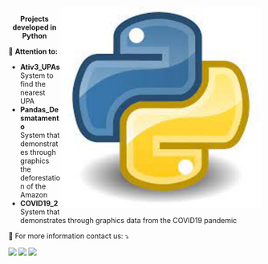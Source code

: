 <img src="logo.jpg" min-width="400px" max-width="400px" width="400px" align="right" alt="python_logo">
<p align="center">
  <b> Projects developed in Python </b> 
</p> 

🦄 <b>Attention to:</b>
<ul>
    <li><b> Ativ3_UPAs </b><br>
        System to find the nearest UPA
    </li>
    <li><b> Pandas_Desmatamento</b><br>
            System that demonstrates through graphics the deforestation of the Amazon
    </li>
    <li><b> COVID19_2</b><br>
        System that demonstrates through graphics data from the COVID19 pandemic
    </li>
</ul>

<p align="left">
  💌 For more information contact us: ⤵️
</p>

<p align="left">
    <a href="mailto:vicssb@gmail.com" alt="Gmail" target = "_blank">
    <img src="https://img.shields.io/badge/-Gmail-FF0000?style=flat-square&labelColor=FF0000&logo=gmail&logoColor=white&link=mailto:vicssb@gmail.com" /></a>

  <a href="https://www.linkedin.com/in/victor-sergio-silva-barros/" alt="Linkedin" target = "_blank">
  <img src="https://img.shields.io/badge/-Linkedin-0e76a8?style=flat-square&logo=Linkedin&logoColor=white&link=https://www.linkedin.com/in/victor-sergio-silva-barros/" target="_blank"/></a>

<a href="https://wa.me/+5512987085327" alt="WhatsApp" target = "_blank">
    <img src="https://img.shields.io/badge/-WhatsApp-25d366?style=flat-square&labelColor=25d366&logo=whatsapp&logoColor=white&link=https://wa.me/5512987085327"/></a>

  </p>  
